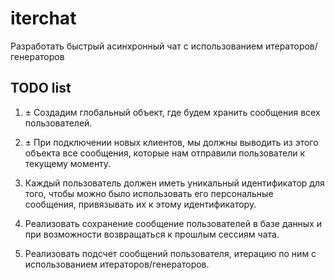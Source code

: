 # iterchat
Разработать быстрый асинхронный чат с использованием итераторов/генераторов


## TODO list

1. ± Создадим глобальный объект, где будем хранить сообщения всех пользователей.
2. ± При подключении новых клиентов, мы должны выводить из этого объекта все сообщения, которые нам отправили пользователи к текущему моменту.
3. Каждый пользователь должен иметь уникальный идентификатор для того, чтобы можно было использовать его персональные сообщения, привязывать их к этому идентификатору.


4. Реализовать сохранение сообщение пользователей в базе данных и при возможности возвращаться к прошлым сессиям чата.
5. Реализовать подсчет сообщений пользователя, итерацию по ним с использованием итераторов/генераторов.
